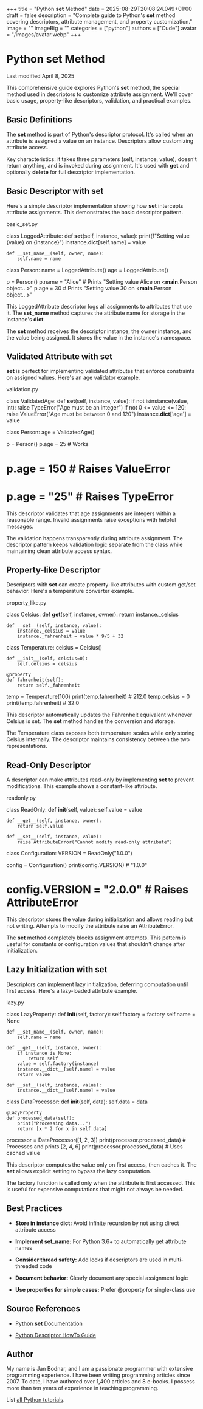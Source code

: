 +++
title = "Python __set__ Method"
date = 2025-08-29T20:08:24.049+01:00
draft = false
description = "Complete guide to Python's __set__ method covering descriptors, attribute management, and property customization."
image = ""
imageBig = ""
categories = ["python"]
authors = ["Cude"]
avatar = "/images/avatar.webp"
+++

# Python __set__ Method

Last modified April 8, 2025

This comprehensive guide explores Python's __set__ method, the
special method used in descriptors to customize attribute assignment. We'll
cover basic usage, property-like descriptors, validation, and practical examples.

## Basic Definitions

The __set__ method is part of Python's descriptor protocol. It's
called when an attribute is assigned a value on an instance. Descriptors allow
customizing attribute access.

Key characteristics: it takes three parameters (self, instance, value), doesn't
return anything, and is invoked during assignment. It's used with
__get__ and optionally __delete__ for full descriptor
implementation.

## Basic Descriptor with __set__

Here's a simple descriptor implementation showing how __set__
intercepts attribute assignments. This demonstrates the basic descriptor pattern.

basic_set.py
  

class LoggedAttribute:
    def __set__(self, instance, value):
        print(f"Setting value {value} on {instance}")
        instance.__dict__[self.name] = value
    
    def __set_name__(self, owner, name):
        self.name = name

class Person:
    name = LoggedAttribute()
    age = LoggedAttribute()

p = Person()
p.name = "Alice"  # Prints "Setting value Alice on &lt;__main__.Person object...&gt;"
p.age = 30       # Prints "Setting value 30 on &lt;__main__.Person object...&gt;"

This LoggedAttribute descriptor logs all assignments to attributes
that use it. The __set_name__ method captures the attribute name for
storage in the instance's __dict__.

The __set__ method receives the descriptor instance, the owner
instance, and the value being assigned. It stores the value in the instance's
namespace.

## Validated Attribute with __set__

__set__ is perfect for implementing validated attributes that
enforce constraints on assigned values. Here's an age validator example.

validation.py
  

class ValidatedAge:
    def __set__(self, instance, value):
        if not isinstance(value, int):
            raise TypeError("Age must be an integer")
        if not 0 &lt;= value &lt;= 120:
            raise ValueError("Age must be between 0 and 120")
        instance.__dict__['age'] = value

class Person:
    age = ValidatedAge()

p = Person()
p.age = 25    # Works
# p.age = 150  # Raises ValueError
# p.age = "25" # Raises TypeError

This descriptor validates that age assignments are integers within a reasonable
range. Invalid assignments raise exceptions with helpful messages.

The validation happens transparently during attribute assignment. The descriptor
pattern keeps validation logic separate from the class while maintaining clean
attribute access syntax.

## Property-like Descriptor

Descriptors with __set__ can create property-like attributes with
custom get/set behavior. Here's a temperature converter example.

property_like.py
  

class Celsius:
    def __get__(self, instance, owner):
        return instance._celsius
    
    def __set__(self, instance, value):
        instance._celsius = value
        instance._fahrenheit = value * 9/5 + 32

class Temperature:
    celsius = Celsius()
    
    def __init__(self, celsius=0):
        self.celsius = celsius
    
    @property
    def fahrenheit(self):
        return self._fahrenheit

temp = Temperature(100)
print(temp.fahrenheit)  # 212.0
temp.celsius = 0
print(temp.fahrenheit)  # 32.0

This descriptor automatically updates the Fahrenheit equivalent whenever Celsius
is set. The __set__ method handles the conversion and storage.

The Temperature class exposes both temperature scales while only
storing Celsius internally. The descriptor maintains consistency between the
two representations.

## Read-Only Descriptor

A descriptor can make attributes read-only by implementing __set__
to prevent modifications. This example shows a constant-like attribute.

readonly.py
  

class ReadOnly:
    def __init__(self, value):
        self.value = value
    
    def __get__(self, instance, owner):
        return self.value
    
    def __set__(self, instance, value):
        raise AttributeError("Cannot modify read-only attribute")

class Configuration:
    VERSION = ReadOnly("1.0.0")

config = Configuration()
print(config.VERSION)  # "1.0.0"
# config.VERSION = "2.0.0"  # Raises AttributeError

This descriptor stores the value during initialization and allows reading but
not writing. Attempts to modify the attribute raise an AttributeError.

The __set__ method completely blocks assignment attempts. This
pattern is useful for constants or configuration values that shouldn't change
after initialization.

## Lazy Initialization with __set__

Descriptors can implement lazy initialization, deferring computation until first
access. Here's a lazy-loaded attribute example.

lazy.py
  

class LazyProperty:
    def __init__(self, factory):
        self.factory = factory
        self.name = None
    
    def __set_name__(self, owner, name):
        self.name = name
    
    def __get__(self, instance, owner):
        if instance is None:
            return self
        value = self.factory(instance)
        instance.__dict__[self.name] = value
        return value
    
    def __set__(self, instance, value):
        instance.__dict__[self.name] = value

class DataProcessor:
    def __init__(self, data):
        self.data = data
    
    @LazyProperty
    def processed_data(self):
        print("Processing data...")
        return [x * 2 for x in self.data]

processor = DataProcessor([1, 2, 3])
print(processor.processed_data)  # Processes and prints [2, 4, 6]
print(processor.processed_data)  # Uses cached value

This descriptor computes the value only on first access, then caches it. The
__set__ allows explicit setting to bypass the lazy computation.

The factory function is called only when the attribute is first accessed. This
is useful for expensive computations that might not always be needed.

## Best Practices

- **Store in instance __dict__:** Avoid infinite recursion by not using direct attribute access

- **Implement __set_name__:** For Python 3.6+ to automatically get attribute names

- **Consider thread safety:** Add locks if descriptors are used in multi-threaded code

- **Document behavior:** Clearly document any special assignment logic

- **Use properties for simple cases:** Prefer @property for single-class use

## Source References

- [Python __set__ Documentation](https://docs.python.org/3/reference/datamodel.html#object.__set__)

- [Python Descriptor HowTo Guide](https://docs.python.org/3/howto/descriptor.html)

## Author

My name is Jan Bodnar, and I am a passionate programmer with extensive
programming experience. I have been writing programming articles since 2007.
To date, I have authored over 1,400 articles and 8 e-books. I possess more
than ten years of experience in teaching programming.

List [all Python tutorials](/python/).
